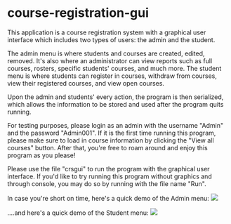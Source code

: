 # course-registration-gui

This application is a course registration system with a graphical user interface which includes two types of users: the admin and the student. 

The admin menu is where students and courses are created, edited, removed. It's also where an administrator can view reports such as full courses, rosters, specific students' courses, and much more. 
The student menu is where students can register in courses, withdraw from courses, view their registered courses, and view open courses.

Upon the admin and students' every action, the program is then serialized, which allows the information to be stored and used after the program quits running. 

For testing purposes, please login as an admin with the username "Admin" and the password "Admin001". If it is the first time running this program, please make sure to load in course information by clicking the "View all courses" button. After that, you're free to roam around and enjoy this program as you please!

Please use the file "crsgui" to run the program with the graphical user interface. If you'd like to try running this program without graphics and through console, you may do so by running with the file name "Run".

In case you're short on time, here's a quick demo of the Admin menu:
![](https://github.com/jmassre/course-registration-gui/blob/master/AdminGIF.gif)


....and here's a quick demo of the Student menu:
![](https://github.com/jmassre/course-registration-gui/blob/master/Student.gif)
